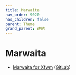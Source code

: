 ```yaml
---
title: Marwaita
nav_order: 9020
has_children: false
parent: Theme
grand_parent: 連結
---
```



# Marwaita

* [Marwaita for Xfwm](https://www.gnome-look.org/p/1877124) ([GitLab](https://gitlab.com/wednesbunny/marwaita-for-xfwm))
